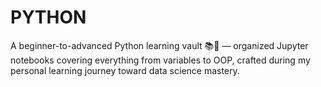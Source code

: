 # PYTHON
A beginner-to-advanced Python learning vault 📚🐍 — organized Jupyter notebooks covering everything from variables to OOP, crafted during my personal learning journey toward data science mastery.
